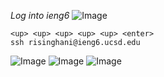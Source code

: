 *Log into ieng6*
![Image]([http://url/a.png](https://github.com/riasinghania/cse15l-lab-reports/blob/main/Step%204.png?raw=true)https://github.com/riasinghania/cse15l-lab-reports/blob/main/Step%204.png?raw=true)
```
<up> <up> <up> <up> <up> <enter>
ssh risinghani@ieng6.ucsd.edu
```

![Image](http://url/a.png)
![Image](http://url/a.png)
![Image](http://url/a.png)
